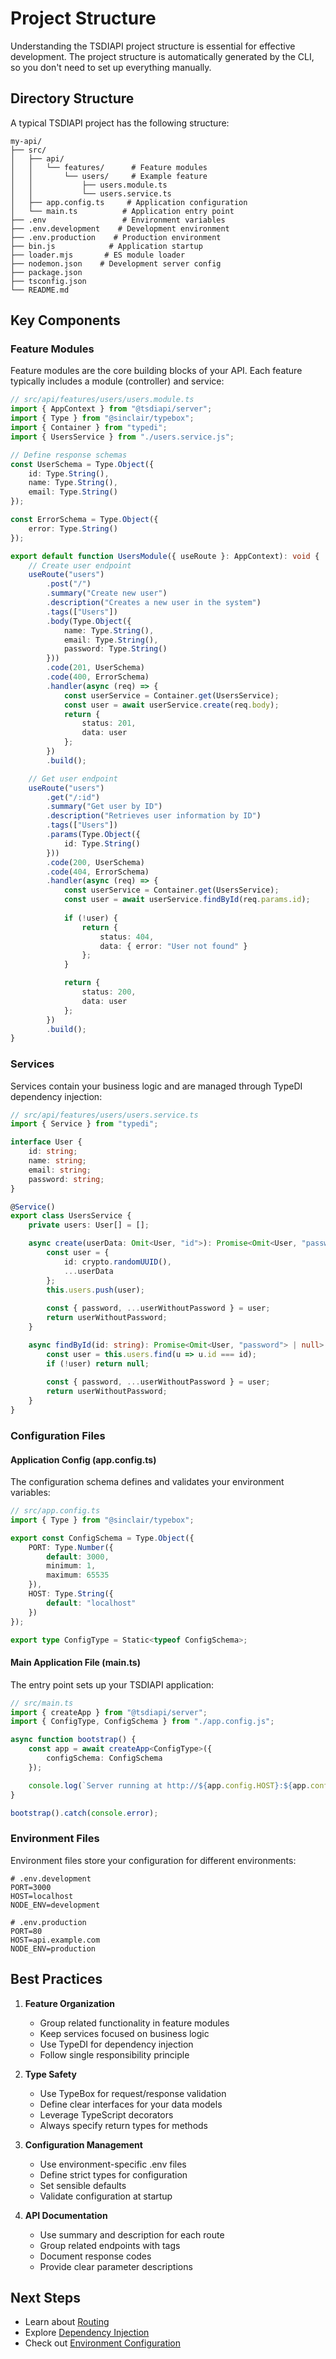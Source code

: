 # Project Structure

Understanding the TSDIAPI project structure is essential for effective development. The project structure is automatically generated by the CLI, so you don't need to set up everything manually.

## Directory Structure

A typical TSDIAPI project has the following structure:

```
my-api/
├── src/
│   ├── api/
│   │   └── features/      # Feature modules
│   │       └── users/     # Example feature
│   │           ├── users.module.ts
│   │           └── users.service.ts
│   ├── app.config.ts     # Application configuration
│   └── main.ts          # Application entry point
├── .env                 # Environment variables
├── .env.development    # Development environment
├── .env.production    # Production environment
├── bin.js            # Application startup
├── loader.mjs       # ES module loader
├── nodemon.json    # Development server config
├── package.json
├── tsconfig.json
└── README.md
```

## Key Components

### Feature Modules

Feature modules are the core building blocks of your API. Each feature typically includes a module (controller) and service:

```typescript
// src/api/features/users/users.module.ts
import { AppContext } from "@tsdiapi/server";
import { Type } from "@sinclair/typebox";
import { Container } from "typedi";
import { UsersService } from "./users.service.js";

// Define response schemas
const UserSchema = Type.Object({
    id: Type.String(),
    name: Type.String(),
    email: Type.String()
});

const ErrorSchema = Type.Object({
    error: Type.String()
});

export default function UsersModule({ useRoute }: AppContext): void {
    // Create user endpoint
    useRoute("users")
        .post("/")
        .summary("Create new user")
        .description("Creates a new user in the system")
        .tags(["Users"])
        .body(Type.Object({
            name: Type.String(),
            email: Type.String(),
            password: Type.String()
        }))
        .code(201, UserSchema)
        .code(400, ErrorSchema)
        .handler(async (req) => {
            const userService = Container.get(UsersService);
            const user = await userService.create(req.body);
            return {
                status: 201,
                data: user
            };
        })
        .build();

    // Get user endpoint
    useRoute("users")
        .get("/:id")
        .summary("Get user by ID")
        .description("Retrieves user information by ID")
        .tags(["Users"])
        .params(Type.Object({
            id: Type.String()
        }))
        .code(200, UserSchema)
        .code(404, ErrorSchema)
        .handler(async (req) => {
            const userService = Container.get(UsersService);
            const user = await userService.findById(req.params.id);
            
            if (!user) {
                return {
                    status: 404,
                    data: { error: "User not found" }
                };
            }

            return {
                status: 200,
                data: user
            };
        })
        .build();
}
```

### Services

Services contain your business logic and are managed through TypeDI dependency injection:

```typescript
// src/api/features/users/users.service.ts
import { Service } from "typedi";

interface User {
    id: string;
    name: string;
    email: string;
    password: string;
}

@Service()
export class UsersService {
    private users: User[] = [];

    async create(userData: Omit<User, "id">): Promise<Omit<User, "password">> {
        const user = {
            id: crypto.randomUUID(),
            ...userData
        };
        this.users.push(user);
        
        const { password, ...userWithoutPassword } = user;
        return userWithoutPassword;
    }

    async findById(id: string): Promise<Omit<User, "password"> | null> {
        const user = this.users.find(u => u.id === id);
        if (!user) return null;
        
        const { password, ...userWithoutPassword } = user;
        return userWithoutPassword;
    }
}
```

### Configuration Files

#### Application Config (app.config.ts)

The configuration schema defines and validates your environment variables:

```typescript
// src/app.config.ts
import { Type } from "@sinclair/typebox";

export const ConfigSchema = Type.Object({
    PORT: Type.Number({
        default: 3000,
        minimum: 1,
        maximum: 65535
    }),
    HOST: Type.String({
        default: "localhost"
    })
});

export type ConfigType = Static<typeof ConfigSchema>;
```

#### Main Application File (main.ts)

The entry point sets up your TSDIAPI application:

```typescript
// src/main.ts
import { createApp } from "@tsdiapi/server";
import { ConfigType, ConfigSchema } from "./app.config.js";

async function bootstrap() {
    const app = await createApp<ConfigType>({
        configSchema: ConfigSchema
    });

    console.log(`Server running at http://${app.config.HOST}:${app.config.PORT}`);
}

bootstrap().catch(console.error);
```

### Environment Files

Environment files store your configuration for different environments:

```env
# .env.development
PORT=3000
HOST=localhost
NODE_ENV=development

# .env.production
PORT=80
HOST=api.example.com
NODE_ENV=production
```

## Best Practices

1. **Feature Organization**
   - Group related functionality in feature modules
   - Keep services focused on business logic
   - Use TypeDI for dependency injection
   - Follow single responsibility principle

2. **Type Safety**
   - Use TypeBox for request/response validation
   - Define clear interfaces for your data models
   - Leverage TypeScript decorators
   - Always specify return types for methods

3. **Configuration Management**
   - Use environment-specific .env files
   - Define strict types for configuration
   - Set sensible defaults
   - Validate configuration at startup

4. **API Documentation**
   - Use summary and description for each route
   - Group related endpoints with tags
   - Document response codes
   - Provide clear parameter descriptions

## Next Steps

- Learn about [Routing](../core/routing)
- Explore [Dependency Injection](../core/dependency-injection)
- Check out [Environment Configuration](../core/server) 